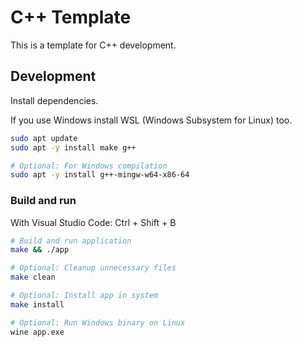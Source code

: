 # C++ Template

This is a template for C++ development.

## Development

Install dependencies.

If you use Windows install WSL (Windows Subsystem for Linux) too.

```bash
sudo apt update
sudo apt -y install make g++

# Optional: For Windows compilation
sudo apt -y install g++-mingw-w64-x86-64
```

### Build and run

With Visual Studio Code: Ctrl + Shift + B

```bash
# Build and run application
make && ./app

# Optional: Cleanup unnecessary files
make clean

# Optional: Install app in system
make install

# Optional: Run Windows binary on Linux
wine app.exe
```
